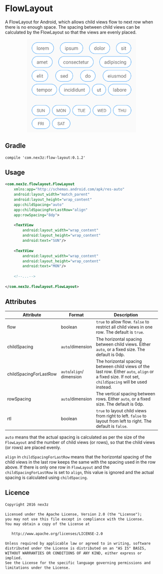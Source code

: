 # FlowLayout

A FlowLayout for Android, which allows child views flow to next row when there is no enough space. The spacing between child views can be calculated by the FlowLayout so that the views are evenly placed.

<p align="center">
<img src="images/sample.png" width="360"/>
</p>


## Gradle

```
compile 'com.nex3z:flow-layout:0.1.2'
```


## Usage

```xml
<com.nex3z.flowlayout.FlowLayout
    xmlns:app="http://schemas.android.com/apk/res-auto"
    android:layout_width="match_parent"
    android:layout_height="wrap_content"
    app:childSpacing="auto"
    app:childSpacingForLastRow="align"
    app:rowSpacing="8dp">

    <TextView
        android:layout_width="wrap_content"
        android:layout_height="wrap_content"
        android:text="SUN"/>

    <TextView
        android:layout_width="wrap_content"
        android:layout_height="wrap_content"
        android:text="MON"/>

    <!--...-->

</com.nex3z.flowlayout.FlowLayout>
```


## Attributes

| Attribute              | Format                       | Description                                                                                                                                          |
|------------------------|------------------------------|------------------------------------------------------------------------------------------------------------------------------------------------------|
| flow                   | boolean                      | `true` to allow flow. `false` to restrict all child views in one row. The default is `true`.                                                         |
| childSpacing           | `auto`/dimension             | The horizontal spacing between child views. Either `auto`, or a fixed size. The default is 0dp.                                                      |
| childSpacingForLastRow | `auto`/`align`/<br>dimension | The horizontal spacing between child views of the last row. Either `auto`, `align` or a fixed size. If not set, `childSpacing` will be used instead. |
| rowSpacing             | `auto`/dimension             | The vertical spacing between rows. Either `auto`, or a fixed size. The default is 0dp.                                                               |
| rtl                    | boolean                      | `true` to layout child views from right to left. `false` to layout from left to right. The default is `false`.                                       |

`auto` means that the actual spacing is calculated as per the size of the `FlowLayout` and the number of child views (or rows), so that the child views (or rows) are placed evenly.

`align` in `childSpacingForLastRow` means that the horizontal spacing of the child views in the last row keeps the same with the spacing used in the row above. If there is only one row in `FlowLayout` and the `childSpacingForLastRow` is set to `align`, this value is ignored and the actual spacing is calculated using `childSpacing`.


## Licence

```
Copyright 2016 nex3z

Licensed under the Apache License, Version 2.0 (the "License");
you may not use this file except in compliance with the License.
You may obtain a copy of the License at

   http://www.apache.org/licenses/LICENSE-2.0

Unless required by applicable law or agreed to in writing, software
distributed under the License is distributed on an "AS IS" BASIS,
WITHOUT WARRANTIES OR CONDITIONS OF ANY KIND, either express or implied.
See the License for the specific language governing permissions and
limitations under the License.
```
